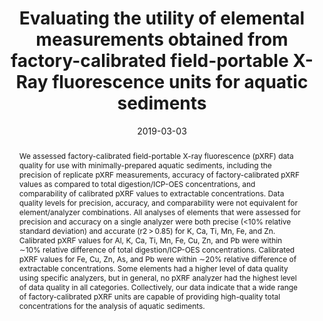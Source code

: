 ---
abstract: "We assessed factory-calibrated field-portable X-ray fluorescence (pXRF) data quality for use with minimally-prepared aquatic sediments, including the precision of replicate pXRF measurements, accuracy of factory-calibrated pXRF values as compared to total digestion/ICP-OES concentrations, and comparability of calibrated pXRF values to extractable concentrations. Data quality levels for precision, accuracy, and comparability were not equivalent for element/analyzer combinations. All analyses of elements that were assessed for precision and accuracy on a single analyzer were both precise (<10% relative standard deviation) and accurate (r2 > 0.85) for K, Ca, Ti, Mn, Fe, and Zn. Calibrated pXRF values for Al, K, Ca, Ti, Mn, Fe, Cu, Zn, and Pb were within ∼10% relative difference of total digestion/ICP-OES concentrations. Calibrated pXRF values for Fe, Cu, Zn, As, and Pb were within ∼20% relative difference of extractable concentrations. Some elements had a higher level of data quality using specific analyzers, but in general, no pXRF analyzer had the highest level of data quality in all categories. Collectively, our data indicate that a wide range of factory-calibrated pXRF units are capable of providing high-quality total concentrations for the analysis of aquatic sediments."
authors: ["Dewey W. Dunnington", "Ian S. Spooner", "Mark L. Mallory", "Chris E. White", "Graham A. Gagnon"]
date: "2019-03-03"
doi: "10.1016/j.envpol.2019.03.001"
featured: true
image:
  caption: ""
  focal_point: ""
  preview_only: false
projects: []
publication: "Environmental Pollution"
publication_short: ""
publication_types: ["2"]
summary: ""
tags: []
title: "Evaluating the utility of elemental measurements obtained from factory-calibrated field-portable X-Ray fluorescence units for aquatic sediments"
url_code: ""
url_dataset: ""
url_pdf: ""
url_poster: ""
url_project: ""
url_slides: ""
url_source: ""
url_video: ""
---